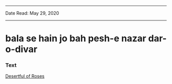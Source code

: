 
---

Date Read: May 29, 2020

---


# bala se hain jo bah pesh-e nazar dar-o-divar


### Text

[Desertful of Roses](http://www.columbia.edu/itc/mealac/pritchett/00ghalib/058/index_058.html)

